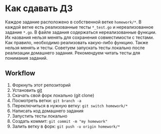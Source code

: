 # Как сдавать ДЗ

Каждое задание расположено в собственной ветке `homework/*`. В каждой ветке есть реализованные тесты `*_test.go` и нереализованное задание `*.go`. В файле задания содержаться нереализованные функции. Их названия нельзя менять для сохранения совместимости с тестами. Как правило, необходимо реализовать какую-либо функцию. Также нельзя менять и тесты. Советуем запускать тесты локально после реализации домашнего задания. Рекомендуем читать тесты для понимания заданий.

## Workflow

1. Форкнуть этот репозиторий
2. Установить [git](https://git-scm.com/)
3. Скачать свой форк локально (git clone)
4. Посмотреть ветки: `git branch -a`
5. Переключиться в нужную ветку: `git switch homework/*`
6. Написать код домашнего задания
7. Запустить тесты локально
8. Создать коммит: `git commit -m "my homework"`
9. Залить ветку в форк: `git push -u origin homework/*`